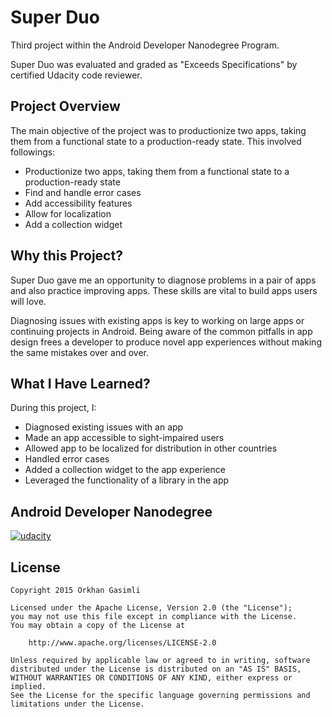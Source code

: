 # Super Duo
Third project within the Android Developer Nanodegree Program.

Super Duo was evaluated and graded as "Exceeds Specifications" by certified Udacity code reviewer.

## Project Overview

The main objective of the project was to productionize two apps, taking them from a functional state to a production-ready state.  This involved followings:
* Productionize two apps, taking them from a functional state to a production-ready state
* Find and handle error cases
* Add accessibility features
* Allow for localization
* Add a collection widget

## Why this Project?

Super Duo gave me an opportunity to diagnose problems in a pair of apps and also practice improving apps. These skills are vital to build apps users will love.

Diagnosing issues with existing apps is key to working on large apps or continuing projects in Android. Being aware of the common pitfalls in app design frees a developer to produce novel app experiences without making the same mistakes over and over.

## What I Have Learned?

During this project, I:
* Diagnosed existing issues with an app
* Made an app accessible to sight-impaired users
* Allowed app to be localized for distribution in other countries
* Handled error cases
* Added a collection widget to the app experience
* Leveraged the functionality of a library in the app

## Android Developer Nanodegree
[![udacity][1]][2]

[1]: https://github.com/ogasimli/Udacity-SuperDuo/blob/master/alexandria/screenshots
[2]: https://www.udacity.com/course/android-developer-nanodegree--nd801

## License

    Copyright 2015 Orkhan Gasimli

    Licensed under the Apache License, Version 2.0 (the "License");
    you may not use this file except in compliance with the License.
    You may obtain a copy of the License at

        http://www.apache.org/licenses/LICENSE-2.0

    Unless required by applicable law or agreed to in writing, software
    distributed under the License is distributed on an "AS IS" BASIS,
    WITHOUT WARRANTIES OR CONDITIONS OF ANY KIND, either express or implied.
    See the License for the specific language governing permissions and
    limitations under the License.